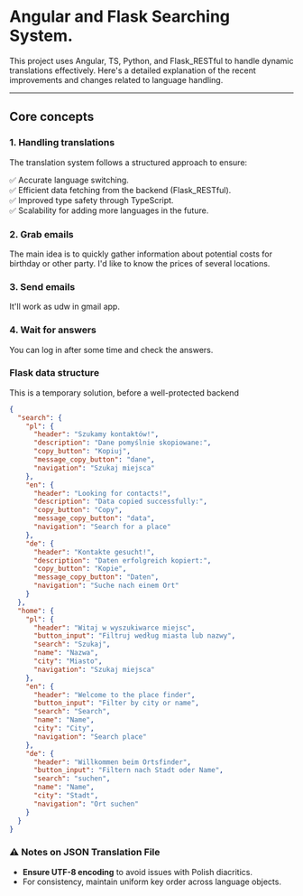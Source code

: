 # Angular and Flask Searching System.
This project uses Angular, TS, Python, and Flask_RESTful to handle dynamic translations effectively. Here's a detailed explanation of the recent improvements and changes related to language handling.

---

## Core concepts

### 1. **Handling translations**

The translation system follows a structured approach to ensure:

✅ Accurate language switching.</br>
✅ Efficient data fetching from the backend (Flask_RESTful).</br>
✅ Improved type safety through TypeScript.</br>
✅ Scalability for adding more languages in the future.</br>



### 2. **Grab emails**
The main idea is to quickly gather information about potential costs for birthday or other party. I'd like to know the prices of several locations.

### 3. **Send emails**
It'll work as udw in gmail app.

### 4. **Wait for answers**
You can log in after some time and check the answers. 

### Flask data structure
This is a temporary solution, before a well-protected backend
```json
{
  "search": {
    "pl": {
      "header": "Szukamy kontaktów!",
      "description": "Dane pomyślnie skopiowane:",
      "copy_button": "Kopiuj",
      "message_copy_button": "dane",
      "navigation": "Szukaj miejsca"
    },
    "en": {
      "header": "Looking for contacts!",
      "description": "Data copied successfully:",
      "copy_button": "Copy",
      "message_copy_button": "data",
      "navigation": "Search for a place"
    },
    "de": {
      "header": "Kontakte gesucht!",
      "description": "Daten erfolgreich kopiert:",
      "copy_button": "Kopie",
      "message_copy_button": "Daten",
      "navigation": "Suche nach einem Ort"
    }
  },
  "home": {
    "pl": {
      "header": "Witaj w wyszukiwarce miejsc",
      "button_input": "Filtruj według miasta lub nazwy",
      "search": "Szukaj",
      "name": "Nazwa",
      "city": "Miasto",
      "navigation": "Szukaj miejsca"
    },
    "en": {
      "header": "Welcome to the place finder",
      "button_input": "Filter by city or name",
      "search": "Search",
      "name": "Name",
      "city": "City",
      "navigation": "Search place"
    },
    "de": {
      "header": "Willkommen beim Ortsfinder",
      "button_input": "Filtern nach Stadt oder Name",
      "search": "suchen",
      "name": "Name",
      "city": "Stadt",
      "navigation": "Ort suchen"
    }
  }
}
```

### ⚠️ Notes on JSON Translation File
- **Ensure UTF-8 encoding** to avoid issues with Polish diacritics.
- For consistency, maintain uniform key order across language objects.

